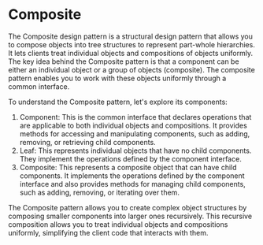 # Composite

The Composite design pattern is a structural design pattern that allows you to compose objects into tree structures to represent part-whole hierarchies. It lets clients treat individual objects and compositions of objects uniformly. The key idea behind the Composite pattern is that a component can be either an individual object or a group of objects (composite). The composite pattern enables you to work with these objects uniformly through a common interface.

To understand the Composite pattern, let's explore its components:
1. Component: This is the common interface that declares operations that are applicable to both individual objects and compositions. It provides methods for accessing and manipulating components, such as adding, removing, or retrieving child components.
2. Leaf: This represents individual objects that have no child components. They implement the operations defined by the component interface.
3. Composite: This represents a composite object that can have child components. It implements the operations defined by the component interface and also provides methods for managing child components, such as adding, removing, or iterating over them.

The Composite pattern allows you to create complex object structures by composing smaller components into larger ones recursively. This recursive composition allows you to treat individual objects and compositions uniformly, simplifying the client code that interacts with them.
